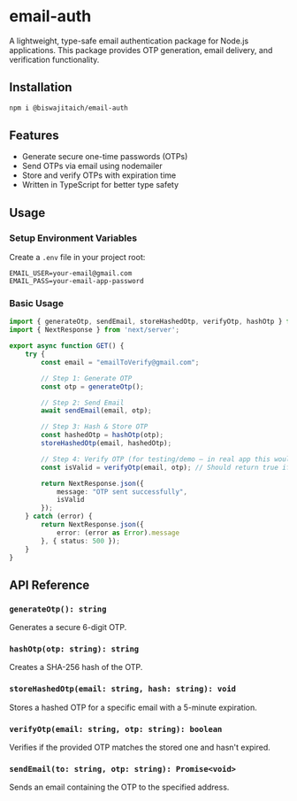 # email-auth

A lightweight, type-safe email authentication package for Node.js applications. This package provides OTP generation, email delivery, and verification functionality.

## Installation

```bash
npm i @biswajitaich/email-auth
```

## Features

- Generate secure one-time passwords (OTPs)
- Send OTPs via email using nodemailer
- Store and verify OTPs with expiration time
- Written in TypeScript for better type safety

## Usage

### Setup Environment Variables

Create a `.env` file in your project root:

```
EMAIL_USER=your-email@gmail.com
EMAIL_PASS=your-email-app-password 
```

### Basic Usage

```typescript
import { generateOtp, sendEmail, storeHashedOtp, verifyOtp, hashOtp } from 'email-auth';
import { NextResponse } from 'next/server';

export async function GET() {
    try {
        const email = "emailToVerify@gmail.com";

        // Step 1: Generate OTP
        const otp = generateOtp();

        // Step 2: Send Email
        await sendEmail(email, otp);

        // Step 3: Hash & Store OTP
        const hashedOtp = hashOtp(otp);
        storeHashedOtp(email, hashedOtp);

        // Step 4: Verify OTP (for testing/demo — in real app this would be POST with user input)
        const isValid = verifyOtp(email, otp); // Should return true if verified

        return NextResponse.json({
            message: "OTP sent successfully",
            isValid   
        });
    } catch (error) {
        return NextResponse.json({
            error: (error as Error).message
        }, { status: 500 });
    }
}

```

## API Reference

### `generateOtp(): string`
Generates a secure 6-digit OTP.

### `hashOtp(otp: string): string`
Creates a SHA-256 hash of the OTP.

### `storeHashedOtp(email: string, hash: string): void`
Stores a hashed OTP for a specific email with a 5-minute expiration.

### `verifyOtp(email: string, otp: string): boolean`
Verifies if the provided OTP matches the stored one and hasn't expired.

### `sendEmail(to: string, otp: string): Promise<void>`
Sends an email containing the OTP to the specified address.

